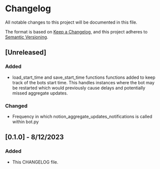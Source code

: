 # Changelog

All notable changes to this project will be documented in this file.

The format is based on [Keep a Changelog](https://keepachangelog.com/en/1.0.0/),
and this project adheres to [Semantic Versioning](https://semver.org/spec/v2.0.0.html).

## [Unreleased]

### Added

- load_start_time and save_start_time functions functions added to keep track of the bots start time. This handles instances where the bot may be restarted which would previously cause delays and potentially missed aggregate updates.

### Changed

- Frequency in which notion_aggregate_updates_notifications is called within bot.py

## [0.1.0] - 8/12/2023

### Added

- This CHANGELOG file.

